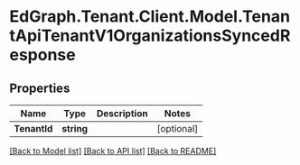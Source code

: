 # EdGraph.Tenant.Client.Model.TenantApiTenantV1OrganizationsSyncedResponse

## Properties

Name | Type | Description | Notes
------------ | ------------- | ------------- | -------------
**TenantId** | **string** |  | [optional] 

[[Back to Model list]](../README.md#documentation-for-models) [[Back to API list]](../README.md#documentation-for-api-endpoints) [[Back to README]](../README.md)

